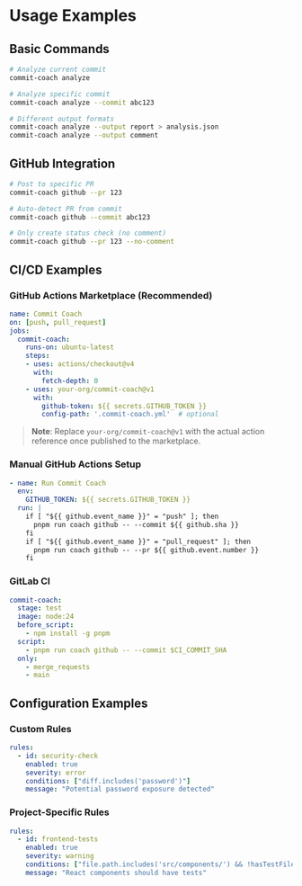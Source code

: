 # Usage Examples

## Basic Commands

```bash
# Analyze current commit
commit-coach analyze

# Analyze specific commit
commit-coach analyze --commit abc123

# Different output formats
commit-coach analyze --output report > analysis.json
commit-coach analyze --output comment
```

## GitHub Integration

```bash
# Post to specific PR
commit-coach github --pr 123

# Auto-detect PR from commit
commit-coach github --commit abc123

# Only create status check (no comment)
commit-coach github --pr 123 --no-comment
```

## CI/CD Examples

### GitHub Actions Marketplace (Recommended)
```yaml
name: Commit Coach
on: [push, pull_request]
jobs:
  commit-coach:
    runs-on: ubuntu-latest
    steps:
    - uses: actions/checkout@v4
      with:
        fetch-depth: 0
    - uses: your-org/commit-coach@v1
      with:
        github-token: ${{ secrets.GITHUB_TOKEN }}
        config-path: '.commit-coach.yml'  # optional
```

> **Note**: Replace `your-org/commit-coach@v1` with the actual action reference once published to the marketplace.

### Manual GitHub Actions Setup
```yaml
- name: Run Commit Coach
  env:
    GITHUB_TOKEN: ${{ secrets.GITHUB_TOKEN }}
  run: |
    if [ "${{ github.event_name }}" = "push" ]; then
      pnpm run coach github -- --commit ${{ github.sha }}
    fi
    if [ "${{ github.event_name }}" = "pull_request" ]; then
      pnpm run coach github -- --pr ${{ github.event.number }}
    fi
```

### GitLab CI
```yaml
commit-coach:
  stage: test
  image: node:24
  before_script:
    - npm install -g pnpm
  script:
    - pnpm run coach github -- --commit $CI_COMMIT_SHA
  only:
    - merge_requests
    - main
```

## Configuration Examples

### Custom Rules
```yaml
rules:
  - id: security-check
    enabled: true
    severity: error
    conditions: ["diff.includes('password')"]
    message: "Potential password exposure detected"
```

### Project-Specific Rules
```yaml
rules:
  - id: frontend-tests
    enabled: true
    severity: warning
    conditions: ["file.path.includes('src/components/') && !hasTestFile"]
    message: "React components should have tests"
```